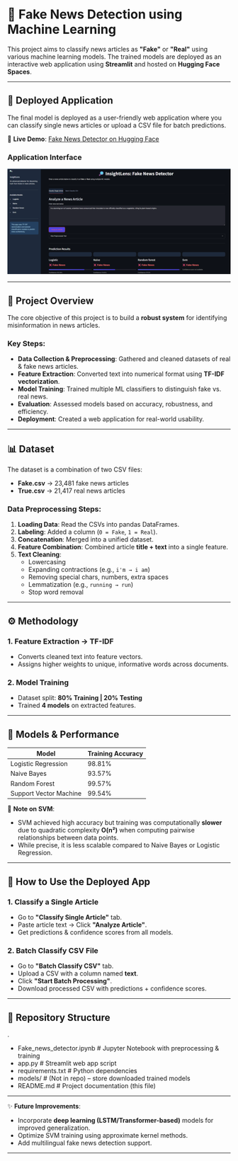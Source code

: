 # 📰 Fake News Detection using Machine Learning

This project aims to classify news articles as **"Fake"** or **"Real"** using various machine learning models. The trained models are deployed as an interactive web application using **Streamlit** and hosted on **Hugging Face Spaces**.

---

## 🚀 Deployed Application

The final model is deployed as a user-friendly web application where you can classify single news articles or upload a CSV file for batch predictions.  

🔗 **Live Demo**: [Fake News Detector on Hugging Face](https://huggingface.co/spaces/Utkarsh524/Fake_news_detector_models)  

### Application Interface  
![Homepage Screenshot](homepage.png)


---

## 📝 Project Overview

The core objective of this project is to build a **robust system** for identifying misinformation in news articles.  

### Key Steps:
- **Data Collection & Preprocessing**: Gathered and cleaned datasets of real & fake news articles.  
- **Feature Extraction**: Converted text into numerical format using **TF-IDF vectorization**.  
- **Model Training**: Trained multiple ML classifiers to distinguish fake vs. real news.  
- **Evaluation**: Assessed models based on accuracy, robustness, and efficiency.  
- **Deployment**: Created a web application for real-world usability.  

---

## 📊 Dataset

The dataset is a combination of two CSV files:  
- **Fake.csv** → 23,481 fake news articles  
- **True.csv** → 21,417 real news articles  

### Data Preprocessing Steps:
1. **Loading Data**: Read the CSVs into pandas DataFrames.  
2. **Labeling**: Added a column (`0 = Fake`, `1 = Real`).  
3. **Concatenation**: Merged into a unified dataset.  
4. **Feature Combination**: Combined article **title + text** into a single feature.  
5. **Text Cleaning**:  
   - Lowercasing  
   - Expanding contractions (e.g., `i'm → i am`)  
   - Removing special chars, numbers, extra spaces  
   - Lemmatization (e.g., `running → run`)  
   - Stop word removal  

---

## ⚙️ Methodology

### 1. Feature Extraction → **TF-IDF**
- Converts cleaned text into feature vectors.  
- Assigns higher weights to unique, informative words across documents.  

### 2. Model Training
- Dataset split: **80% Training | 20% Testing**  
- Trained **4 models** on extracted features.  

---

## 🤖 Models & Performance  

| Model                   | Training Accuracy |
|--------------------------|------------------|
| Logistic Regression      | 98.81%            |
| Naive Bayes              | 93.57%            |
| Random Forest            | 99.57%             |
| Support Vector Machine   | 99.54%            |

📌 **Note on SVM**:  
- SVM achieved high accuracy but training was computationally **slower** due to quadratic complexity **O(n²)** when computing pairwise relationships between data points.  
- While precise, it is less scalable compared to Naive Bayes or Logistic Regression.  

---

## 🔧 How to Use the Deployed App

### 1. Classify a Single Article  
- Go to **"Classify Single Article"** tab.  
- Paste article text → Click **"Analyze Article"**.  
- Get predictions & confidence scores from all models.  

### 2. Batch Classify CSV File  
- Go to **"Batch Classify CSV"** tab.  
- Upload a CSV with a column named **text**.  
- Click **"Start Batch Processing"**.  
- Download processed CSV with predictions + confidence scores.  

---

## 📂 Repository Structure
.
- Fake_news_detector.ipynb # Jupyter Notebook with preprocessing & training
-  app.py # Streamlit web app script
- requirements.txt # Python dependencies
- models/ # (Not in repo) – store downloaded trained models
- README.md # Project documentation (this file)


---

✨ **Future Improvements**:
- Incorporate **deep learning (LSTM/Transformer-based)** models for improved generalization.  
- Optimize SVM training using approximate kernel methods.  
- Add multilingual fake news detection support.  

---





